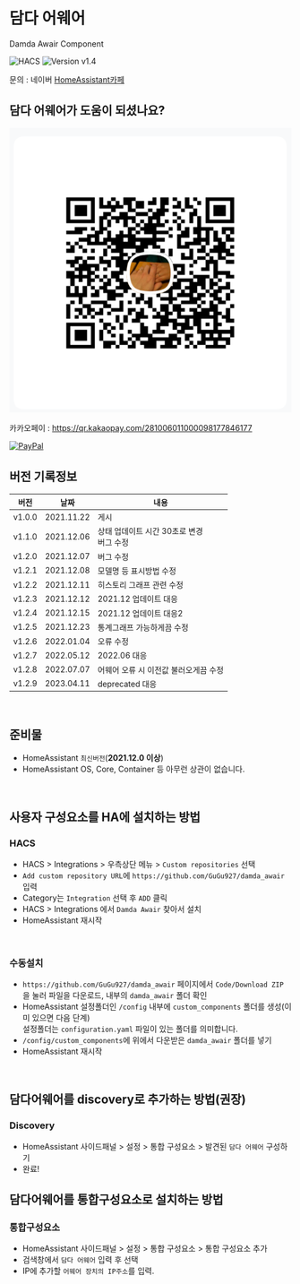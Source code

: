# 담다 어웨어

Damda Awair Component

![HACS][hacs-shield]
![Version v1.4][version-shield]

문의 : 네이버 [HomeAssistant카페](https://cafe.naver.com/koreassistant)

## 담다 어웨어가 도움이 되셨나요?

<a href="https://qr.kakaopay.com/281006011000098177846177" target="_blank"><img src="https://github.com/GuGu927/damda_pad/blob/main/images/kakao.png" alt="KaKao"></a>

카카오페이 : https://qr.kakaopay.com/281006011000098177846177

<a href="https://paypal.me/rangee927" target="_blank"><img src="https://www.paypalobjects.com/webstatic/en_US/i/buttons/PP_logo_h_150x38.png" alt="PayPal"></a>

## 버전 기록정보

| 버전   | 날짜       | 내용                                        |
| ------ | ---------- | ------------------------------------------- |
| v1.0.0 | 2021.11.22 | 게시                                        |
| v1.1.0 | 2021.12.06 | 상태 업데이트 시간 30초로 변경<br>버그 수정 |
| v1.2.0 | 2021.12.07 | 버그 수정                                   |
| v1.2.1 | 2021.12.08 | 모델명 등 표시방법 수정                     |
| v1.2.2 | 2021.12.11 | 히스토리 그래프 관련 수정                   |
| v1.2.3 | 2021.12.12 | 2021.12 업데이트 대응                       |
| v1.2.4 | 2021.12.15 | 2021.12 업데이트 대응2                      |
| v1.2.5 | 2021.12.23 | 통계그래프 가능하게끔 수정                  |
| v1.2.6 | 2022.01.04 | 오류 수정                                   |
| v1.2.7 | 2022.05.12 | 2022.06 대응                                |
| v1.2.8 | 2022.07.07 | 어웨어 오류 시 이전값 불러오게끔 수정       |
| v1.2.9 | 2023.04.11 | deprecated 대응                            |

<br/>

## 준비물

- HomeAssistant `최신버전`(**2021.12.0 이상**)
- HomeAssistant OS, Core, Container 등 아무런 상관이 없습니다.

<br/>

## 사용자 구성요소를 HA에 설치하는 방법

### HACS

- HACS > Integrations > 우측상단 메뉴 > `Custom repositories` 선택
- `Add custom repository URL`에 `https://github.com/GuGu927/damda_awair` 입력
- Category는 `Integration` 선택 후 `ADD` 클릭
- HACS > Integrations 에서 `Damda Awair` 찾아서 설치
- HomeAssistant 재시작

<br/>

### 수동설치

- `https://github.com/GuGu927/damda_awair` 페이지에서 `Code/Download ZIP` 을 눌러 파일을 다운로드, 내부의 `damda_awair` 폴더 확인
- HomeAssistant 설정폴더인 `/config` 내부에 `custom_components` 폴더를 생성(이미 있으면 다음 단계)<br/>설정폴더는 `configuration.yaml` 파일이 있는 폴더를 의미합니다.<br>
- `/config/custom_components`에 위에서 다운받은 `damda_awair` 폴더를 넣기<br>
- HomeAssistant 재시작

<br/>

## 담다어웨어를 discovery로 추가하는 방법(**권장**)

### Discovery

- HomeAssistant 사이드패널 > 설정 > 통합 구성요소 > 발견된 `담다 어웨어` 구성하기<br>
- 완료!

## 담다어웨어를 통합구성요소로 설치하는 방법

### 통합구성요소

- HomeAssistant 사이드패널 > 설정 > 통합 구성요소 > 통합 구성요소 추가<br>
- 검색창에서 `담다 어웨어` 입력 후 선택<br>
- IP에 추가할 `어웨어 장치의 IP주소`를 입력.

[version-shield]: https://img.shields.io/badge/version-v1.2.8-orange.svg
[hacs-shield]: https://img.shields.io/badge/HACS-Custom-red.svg
